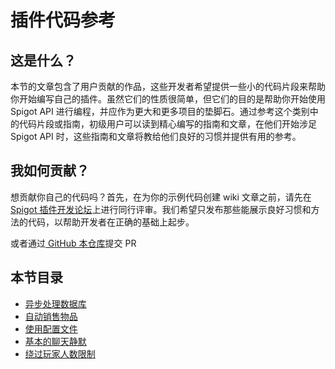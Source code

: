 # 插件代码参考

## 这是什么？

本节的文章包含了用户贡献的作品，这些开发者希望提供一些小的代码片段来帮助你开始编写自己的插件。虽然它们的性质很简单，但它们的目的是帮助你开始使用 Spigot API 进行编程，并应作为更大和更多项目的垫脚石。通过参考这个类别中的代码片段或指南，初级用户可以读到精心编写的指南和文章，在他们开始涉足 Spigot API 时，这些指南和文章将教给他们良好的习惯并提供有用的参考。

## 我如何贡献？

想贡献你自己的代码吗？首先，在为你的示例代码创建 wiki 文章之前，请先在 [Spigot 插件开发论坛](http://www.spigotmc.org/forums/spigot-plugin-development.52/)上进行同行评审。我们希望只发布那些能展示良好习惯和方法的代码，以帮助开发者在正确的基础上起步。

或者通过[ GitHub 本仓库](https://github.com/lingluo-hub/SpigotMC)提交 PR

## 本节目录

- [异步处理数据库](asynchronously-working-with-a-database.md)
- [自动销售物品](auto-selling-items.md)
- [使用配置文件](config-files.md)
- [基本的聊天静默](basic-chat-muting.md)
- [绕过玩家人数限制](bypassing-the-player-slot-limit.md)
